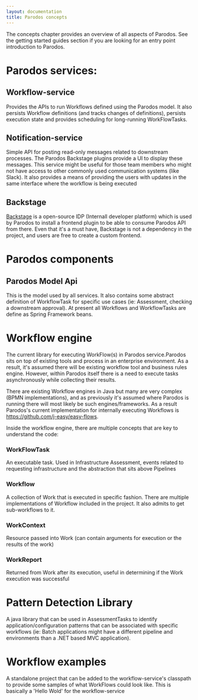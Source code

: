 ```yaml
---
layout: documentation
title: Parodos concepts
---
```


The concepts chapter provides an overview of all aspects of Parodos. See the
getting started guides section if you are looking for an entry point
introduction to Parodos.

# Parodos services:

## Workflow-service

Provides the APIs to run Workflows defined using the Parodos model. It also
persists Workflow definitions (and tracks changes of definitions), persists
execution state and provides scheduling for long-running WorkFlowTasks.

## Notification-service

Simple API for posting read-only messages related to downstream processes. The
Parodos Backstage plugins provide a UI to display these messages. This service
might be useful for those team members who might not have access to other
commonly used communication systems (like Slack). It also provides a means of
providing the users with updates in the same interface where the workflow is
being executed

## Backstage

[Backstage](https://backstage.io/) is a  open-source IDP (Internall developer
platform) which is used by Parodos to install a frontend plugin to be able to
consume Parodos API from there. Even that it's a must have, Backstage is not a
dependency in the project, and users are free to create a custom frontend.


# Parodos components


## Parodos Model Api

This is the model used by all services. It also contains some abstract
definition of WorkflowTask for specific use cases (ie: Assessment, checking a
downstream approval). At present all Workflows and WorkflowTasks are define as
Spring Framework beans.

# Workflow engine

The current library for executing WorkFlow(s) in Parodos service.Parodos sits
on top of existing tools and process in an enterprise environment. As a result,
it's assumed there will be existing workflow tool and business rules engine.
However, within Parodos itself there is a need to execute tasks asynchronously
while collecting their results.

There are existing Workflow engines in Java but many are very complex (BPMN
implementations), and as previously it's assumed where Parodos is running there
will most likely be such engines/frameworks. As a result Parodos's current
implementation for internally executing Workflows is
https://github.com/j-easy/easy-flows.

Inside the workflow engine, there are multiple concepts that are key to
understand the code:


### WorkFlowTask

An executable task. Used in Infrastructure Assessment, events related to
requesting infrastructure and the abstraction that sits above Pipelines

### Workflow

A collection of Work that is executed in specific fashion. There are multiple
implementations of Workflow included in the project. It also admits to get
sub-workflows to it.

### WorkContext

Resource passed into Work (can contain arguments for execution or the results
of the work)

### WorkReport

Returned from Work after its execution, useful in determining if the Work
execution was successful

# Pattern Detection Library

A java library that can be used in AssessmentTasks to identify
application/configuration patterns that can be associated with specific
workflows (ie: Batch applications might have a different pipeline and
environments than a .NET based MVC application).

# Workflow examples

A standalone project that can be added to the workflow-service's classpath to
provide some samples of what WorkFlows could look like. This is basically a
'Hello Wold' for the workflow-service
